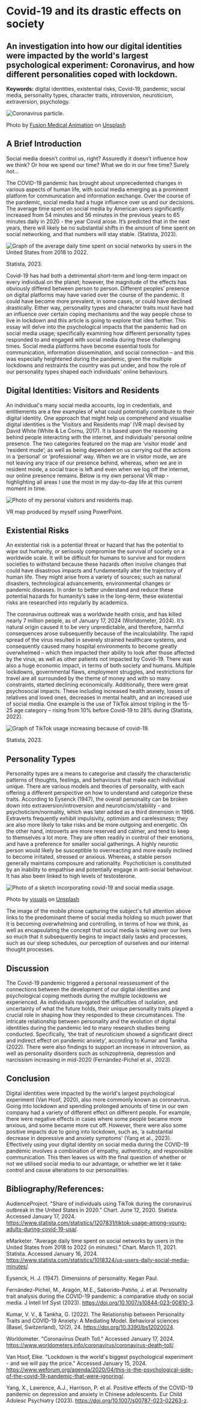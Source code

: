 # Covid-19 and its drastic effects on society

## An investigation into how our digital identities were impacted by the world's largest psychological experiment: Coronavirus, and how different personalities coped with lockdown.

**Keywords:** digital identities, existential risks, Covid-19, pandemic, social media, personality types, character traits, introversion, neuroticism, extraversion, psychology.

![Coronavirus particle.](assets/img/covidblob.jpg)

Photo by <a href="https://unsplash.com/@fusion_medical_animation?utm_content=creditCopyText&utm_medium=referral&utm_source=unsplash">Fusion Medical Animation</a> on <a href="https://unsplash.com/photos/visualization-of-the-coronavirus-causing-covid-19-rnr8D3FNUNY?utm_content=creditCopyText&utm_medium=referral&utm_source=unsplash">Unsplash</a>

## A Brief Introduction
Social media doesn’t control us, right? Assuredly it doesn’t influence how we think? Or how we spend our time? What we do in our free time? Surely not…

The COVID-19 pandemic has brought about unprecedented changes in various aspects of human life, with social media emerging as a prominent platform for communication and information exchange. Over the course of the pandemic, social media had a huge influence over us and our decisions. The average time spent on social media by American users significantly increased from 54 minutes and 56 minutes in the previous years to 65 minutes daily in 2020 - the year Covid arose. It’s predicted that in the next years, there will likely be no substantial shifts in the amount of time spent on social networking, and that numbers will stay stable. (Statista, 2023). 

![Graph of the average daily time spent on social networks by users in the United States from 2018 to 2022.](assets/img/statsgraph1.png)

Statista, 2023.

Covid-19 has had both a detrimental short-term and long-term impact on every individual on the planet; however, the magnitude of the effects has obviously differed between person to person. Different peoples’ presence on digital platforms may have varied over the course of the pandemic. It could have become more prevalent, in some cases, or could have declined drastically. Either way, personality types and character traits must have had an influence over certain coping mechanisms and the way people chose to live in lockdown and this article is going to explore that idea further. This essay will delve into the psychological impacts that the pandemic had on social media usage; specifically examining how different personality types responded to and engaged with social media during these challenging times. Social media platforms have become essential tools for communication, information dissemination, and social connection – and this was especially heightened during the pandemic, given the multiple lockdowns and restraints the country was put under, and how the role of our personality types shaped each individuals' online behaviours.

## Digital Identities: Visitors and Residents 

An individual's many social media accounts, log in credentials, and entitlements are a few examples of what could potentially contribute to their digital identity. One approach that might help us comprehend and visualise digital identities is the ‘Visitors and Residents map’ (VR map) devised by David White (White & Le Cornu, 2017). It is based upon the reasoning behind people interacting with the internet, and individuals’ personal online presence. The two categories featured on the map are ‘visitor mode’ and ‘resident mode’; as well as being dependent on us carrying out the actions in a ‘personal’ or ‘professional’ way. When we are in visitor mode, we are not leaving any trace of our presence behind, whereas, when we are in resident mode, a social trace is left and even when we log off the internet, our online presence remains. Below is my own personal VR map - highlighting all areas I use the most in my day-to-day life at this current moment in time.

![Photo of my personal visitors and residents map.](assets/img/vrmappersonal.png)

VR map produced by myself using PowerPoint. 

## Existential Risks

An existential risk is a potential threat or hazard that has the potential to wipe out humanity, or seriously compromise the survival of society on a worldwide scale. It will be difficult for humans to survive and for modern societies to withstand because these hazards often involve changes that could have disastrous impacts and fundamentally alter the trajectory of human life. They might arise from a variety of sources; such as natural disasters, technological advancements, environmental changes or pandemic diseases. In order to better understand and reduce these potential hazards for humanity’s sake in the long-term, these existential risks are researched into regularly by academics. 

The coronavirus outbreak was a worldwide health crisis, and has killed nearly 7 million people, as of January 17, 2024 (Worldometer, 2024). It’s natural origin caused it to be very unpredictable, and therefore, harmful consequences arose subsequently because of the incalculability. The rapid spread of the virus resulted in severely strained healthcare systems, and consequently caused many hospital environments to become greatly overwhelmed – which then impacted their ability to look after those affected by the virus, as well as other patients not impacted by Covid-19. There was also a huge economic impact, in terms of both society and humans. Multiple lockdowns, governmental flaws, employment struggles, and restrictions for travel are all surrounded by the theme of money and with so many constraints, started declining economically. Additionally, there were great psychosocial impacts. These including increased health anxiety, losses of relatives and loved ones, decreases in mental health, and an increased use of social media. One example is the use of TikTok almost tripling in the 15-25 age category – rising from 10% before Covid-19 to 28% during (Statista, 2022). 

![Graph of TikTok usage increasing because of covid-19.](assets/img/statsgraph2tiktok.png)

Statista, 2023.

## Personality Types

Personality types are a means to categorise and classify the characteristic patterns of thoughts, feelings, and behaviours that make each individual unique. There are various models and theories of personality, with each offering a different perspective on how to understand and categorize these traits. According to Eysenck (1947), the overall personality can be broken down into extraversion/introversion and neuroticism/stability - and psychoticism/normality, which was later added as a third dimension in 1966. Extraverts frequently exhibit impulsivity, optimism and carelessness; they are also more likely to take risks and be more outgoing and energetic. On the other hand, introverts are more reserved and calmer, and tend to keep to themselves a lot more. They are often readily in control of their emotions, and have a preference for smaller social gatherings. A highly neurotic person would likely be susceptible to overreacting and more easily inclined to become irritated, stressed or anxious. Whereas, a stable person generally maintains composure and rationality. Psychoticism is constituted by an inability to empathise and potentially engage in anti-social behaviour. It has also been linked to high levels of testosterone. 

![Photo of a sketch incorporating covid-19 and social media usage.](assets/img/visuals-idbBOa-MQ-I-unsplash.jpg)

Photo by <a href="https://unsplash.com/@visuals?utm_content=creditCopyText&utm_medium=referral&utm_source=unsplash">visuals</a> on <a href="https://unsplash.com/photos/white-and-black-cat-sketch-idbBOa-MQ-I?utm_content=creditCopyText&utm_medium=referral&utm_source=unsplash">Unsplash</a>  

The image of the mobile phone capturing the subject's full attention above links to the predominant theme of social media holding so much power that it is becoming overwhelming and controlling, in terms of how we think, as well as encapsulating the concept that social media is taking over our lives so much that it subsequently begins to impact daily tasks and processes, such as our sleep schedules, our perception of ourselves and our internal thought processes.

## Discussion

The Covid-19 pandemic triggered a personal reassessment of the connections between the development of our digital identities and psychological coping methods during the multiple lockdowns we experienced. As individuals navigated the difficulties of isolation, and uncertainty of what the future holds, their unique personality traits played a crucial role in shaping how they responded to these circumstances. The intricate relationship between personality and the evolution of digital identities during the pandemic led to many research studies being conducted. Specifically, ‘the trait of neuroticism showed a significant direct and indirect effect on pandemic anxiety’, according to Kumar and Tankha (2022). There were also findings to support an increase in introversion, as well as personality disorders such as schizophrenia, depression and narcissism increasing in mid-2020 (Fernández-Pichel et al., 2023). 

## Conclusion 

Digital identities were impacted by the world's largest psychological experiment (Van Hoof, 2020), also more commonly known as coronavirus. Going into lockdown and spending prolonged amounts of time in our own company had a variety of different effect on different people. For example, there were negative effects in cases where some people became more anxious, and some became more cut off. However, there were also some positive impacts due to going into lockdown, such as, ‘a substantial decrease in depressive and anxiety symptoms’ (Yang et al., 2023). Effectively using your digital identity on social media during the COVID-19 pandemic involves a combination of empathy, authenticity, and responsible communication. This then leaves us with the final question of whether or not we utilised social media to our advantage, or whether we let it take control and cause alterations to our personalities.

## Bibliography/References:

AudienceProject. "Share of individuals using TikTok during the coronavirus outbreak in the United States in 2020." Chart. June 12, 2020. Statista. Accessed January 17, 2024. https://www.statista.com/statistics/1207831/tiktok-usage-among-young-adults-during-covid-19-usa/. 

eMarketer. "Average daily time spent on social networks by users in the United States from 2018 to 2022 (in minutes)." Chart. March 11, 2021. Statista. Accessed January 16, 2024. https://www.statista.com/statistics/1018324/us-users-daily-social-media-minutes/.

Eysenck, H. J. (1947). Dimensions of personality. Kegan Paul.

Fernández-Pichel, M., Aragón, M.E., Saborido-Patiño, J. et al. Personality trait analysis during the COVID-19 pandemic: a comparative study on social media. J Intell Inf Syst (2023). https://doi.org/10.1007/s10844-023-00810-3.

Kumar, V. V., & Tankha, G. (2022). The Relationship between Personality Traits and COVID-19 Anxiety: A Mediating Model. Behavioral sciences (Basel, Switzerland), 12(2), 24. https://doi.org/10.3390/bs12020024. 

Worldometer. "Coronavirus Death Toll." Accessed January 17, 2024. https://www.worldometers.info/coronavirus/coronavirus-death-toll/.

Van Hoof, Elke. "Lockdown is the world's biggest psychological experiment - and we will pay the price." Accessed January 15, 2024. https://www.weforum.org/agenda/2020/04/this-is-the-psychological-side-of-the-covid-19-pandemic-that-were-ignoring/.

Yang, X., Lawrence, A.J., Harrison, P. et al. Positive effects of the COVID-19 pandemic on depression and anxiety in Chinese adolescents. Eur Child Adolesc Psychiatry (2023). https://doi.org/10.1007/s00787-023-02263-z.
